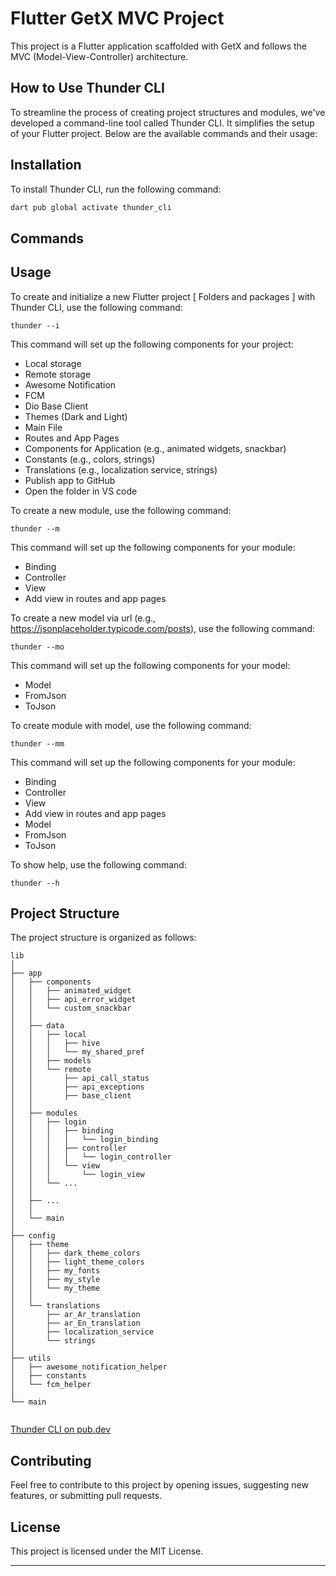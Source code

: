 # Flutter GetX MVC Project

This project is a Flutter application scaffolded with GetX and follows the MVC (Model-View-Controller) architecture.

## How to Use Thunder CLI

To streamline the process of creating project structures and modules, we've developed a command-line tool called Thunder
CLI. It simplifies the setup of your Flutter project. Below are the available commands and their usage:

## Installation

To install Thunder CLI, run the following command:

```bash
dart pub global activate thunder_cli
```

## Commands

## Usage

To create and initialize a new Flutter project [ Folders and packages ] with Thunder CLI, use the following command:

```shell
thunder --i
```

This command will set up the following components for your project:

- Local storage
- Remote storage
- Awesome Notification
- FCM
- Dio Base Client
- Themes (Dark and Light)
- Main File
- Routes and App Pages
- Components for Application (e.g., animated widgets, snackbar)
- Constants (e.g., colors, strings)
- Translations (e.g., localization service, strings)
- Publish app to GitHub
- Open the folder in VS code

To create a new module, use the following command:

```shell
thunder --m
```

This command will set up the following components for your module:

- Binding
- Controller
- View
- Add view in routes and app pages

To create a new model via url (e.g., https://jsonplaceholder.typicode.com/posts), use the following command:

```shell
thunder --mo
```

This command will set up the following components for your model:

- Model
- FromJson
- ToJson

To create module with model, use the following command:

```shell
thunder --mm
```

This command will set up the following components for your module:

- Binding
- Controller
- View
- Add view in routes and app pages
- Model
- FromJson
- ToJson

To show help, use the following command:

```shell
thunder --h
```

## Project Structure

The project structure is organized as follows:

```
lib
│
├── app
│   ├── components
│   │   ├── animated_widget
│   │   ├── api_error_widget
│   │   └── custom_snackbar
│   │
│   ├── data
│   │   ├── local
│   │   │   ├── hive
│   │   │   └── my_shared_pref
│   │   ├── models
│   │   └── remote
│   │       ├── api_call_status
│   │       ├── api_exceptions
│   │       ├── base_client
│   │    
│   ├── modules
│   │   ├── login
│   │   │   ├── binding
│   │   │   │   └── login_binding
│   │   │   ├── controller
│   │   │   │   └── login_controller
│   │   │   └── view
│   │   │       └── login_view
│   │   └── ...
│   │
│   ├── ...
│   │
│   └── main
│
├── config
│   ├── theme
│   │   ├── dark_theme_colors
│   │   ├── light_theme_colors
│   │   ├── my_fonts
│   │   ├── my_style
│   │   └── my_theme
│   │
│   └── translations
│       ├── ar_Ar_translation
│       ├── ar_En_translation
│       ├── localization_service
│       └── strings
│
├── utils
│   ├── awesome_notification_helper
│   ├── constants
│   └── fcm_helper
│
└── main


```

[Thunder CLI on pub.dev](https://pub.dev/packages/thunder_cli)

## Contributing

Feel free to contribute to this project by opening issues, suggesting new features, or submitting pull requests.

## License

This project is licensed under the MIT License.

---
